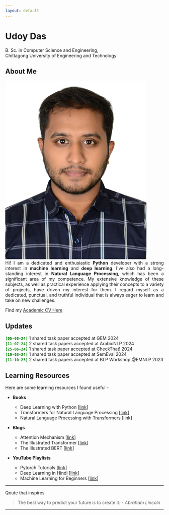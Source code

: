 ```yaml
---
layout: default
---
```

# Udoy Das
B. Sc. in Computer Science and Engineering, <br>
Chittagong University of Engineering and Technology


## About Me

<img class="profile-picture" src="profile.jpg">

<div style="text-align: justify">
    Hi! I am a dedicated and enthusiastic <b>Python</b> developer with a strong interest in <b>machine learning</b> and <b>deep learning</b>. I've also had a long-standing interest in <b>Natural Language Processing</b>, which has been a significant area of my competence. My extensive knowledge of these subjects, as well as practical experience applying their concepts to a variety of projects, have driven my interest for them. I regard myself as a dedicated, punctual, and truthful individual that is always eager to learn and take on new challenges.
</div>

Find my [Academic CV Here](https://drive.google.com/file/d/1razXfyiSXdpKIvBS5LoXjIZisr1MQRra/view?usp=sharing)

## Updates

<code style="color: green"><b>[05-08-24]</b></code> 1 shared task paper accepted at GEM 2024 <br>
<code style="color: green"><b>[11-07-24]</b></code> 2 shared task papers accepted at ArabicNLP 2024 <br>
<code style="color: green"><b>[25-06-24]</b></code> 1 shared task paper accepted at CheckThat! 2024 <br>
<code style="color: green"><b>[19-03-24]</b></code> 1 shared task paper accepted at SemEval 2024 <br>
<code style="color: green"><b>[11-10-23]</b></code> 2 shared task papers accepted at BLP Workshop @EMNLP 2023

## Learning Resources

Here are some learning resources I found useful -

* **Books**
    - Deep Learning with Python [[link](https://www.manning.com/books/deep-learning-with-python)]
    - Transformers for Natural Language Processing [[link](https://www.packtpub.com/en-us/product/transformers-for-natural-language-processing-9781803247335)]
    - Natural Language Processing with Transformers [[link](https://www.oreilly.com/library/view/natural-language-processing/9781098136789/)]

* **Blogs**
    - Attention Mechanism [[link](https://jalammar.github.io/visualizing-neural-machine-translation-mechanics-of-seq2seq-models-with-attention/)]
    - The Illustrated Transformer [[link](https://jalammar.github.io/illustrated-transformer/)]
    - The Illustrated BERT [[link](http://jalammar.github.io/illustrated-bert/)]

* **YouTube Playlists**
    - Pytorch Tutorials [[link](https://www.youtube.com/playlist?list=PLqnslRFeH2UrcDBWF5mfPGpqQDSta6VK4)]
    - Deep Learning in Hindi [[link](https://www.youtube.com/playlist?list=PLKnIA16_RmvYuZauWaPlRTC54KxSNLtNn)]
    - Machine Learning for Beginners [[link](https://www.youtube.com/playlist?list=PLeo1K3hjS3uvCeTYTeyfe0-rN5r8zn9rw)]

---

Qoute that inspires

> The best way to predict your future is to create it. - 
*Abraham Lincoln*

---
